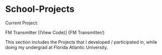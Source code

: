 # School-Projects

Current Project:

FM Transmitter [(View Code)] {FM Transmitter/)

This section includes the Projects that I developed / participated in, while doing my undergrad at Florida Atlantic University.

